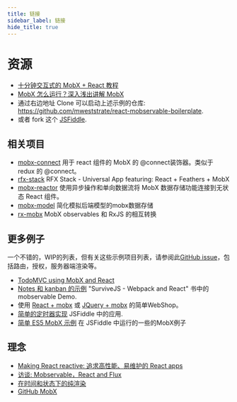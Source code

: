 ```yaml
---
title: 链接
sidebar_label: 链接
hide_title: true
---
```


<script async type="text/javascript" src="//cdn.carbonads.com/carbon.js?serve=CEBD4KQ7&placement=mobxjsorg" id="_carbonads_js"></script>

# 资源

-   [十分钟交互式的 MobX + React 教程](https://zh.mobx.js.org/getting-started.html)
-   [MobX 怎么运行？深入浅出讲解 MobX](https://medium.com/@mweststrate/becoming-fully-reactive-an-in-depth-explanation-of-mobservable-55995262a254#.wnlo6bw8y)
-   通过右边地址 Clone 可以启动上述示例的仓库: https://github.com/mweststrate/react-mobservable-boilerplate.
-   或者 fork 这个 [JSFiddle](https://jsfiddle.net/mweststrate/wgbe4guu/).

## 相关项目

-   [mobx-connect](https://github.com/nightwolfz/mobx-connect) 用于 react 组件的 MobX 的 @connect装饰器。类似于 redux 的 @connect。
-   [rfx-stack](https://github.com/foxhound87/rfx-stack) RFX Stack - Universal App featuring: React + Feathers + MobX
-   [mobx-reactor](https://github.com/amsb/mobx-reactor) 使用异步操作和单向数据流将 MobX 数据存储功能连接到无状态 React 组件。
-   [mobx-model](https://github.com/ikido/mobx-model) 简化模拟后端模型的mobx数据存储
-   [rx-mobx](https://github.com/chicoxyzzy/rx-mobx) MobX observables 和 RxJS 的相互转换

## 更多例子

一个不错的，WIP的列表，但有关这些示例项目列表，请参阅此[GitHub issue](https://github.com/mobxjs/mobx/issues/104)，包括路由，授权，服务器端渲染等。

-   [TodoMVC using MobX and React](https://github.com/mweststrate/mobx-todomvc)
-   [Notes 和 kanban 的示例](https://github.com/survivejs/mobservable-demo) "SurviveJS - Webpack and React" 书中的 mobservable Demo.
- 使用 [React + mobx](https://jsfiddle.net/mweststrate/46vL0phw) 或 [JQuery + mobx](http://jsfiddle.net/mweststrate/vxn7qgdw) 的简单WebShop。
-   [简单的定时器实现](https://jsfiddle.net/mweststrate/wgbe4guu/) JSFiddle 中的应用.
-   [简单 ES5 MobX 示例](https://github.com/mattruby/mobx-examples) 在 JSFiddle 中运行的一些的MobX例子

## 理念

-   [Making React reactive: 追求高性能、易维护的 React apps](https://www.mendix.com/tech-blog/making-react-reactive-pursuit-high-performing-easily-maintainable-react-apps/)
-   [访谈: Mobservable，React and Flux](http://survivejs.com/blog/mobservable-interview/)
-   [在时间和状态下的纯渲染](https://medium.com/@mweststrate/pure-rendering-in-the-light-of-time-and-state-4b537d8d40b1)
-   [GitHub MobX](http://mobxjs.github.io/mobx/)
